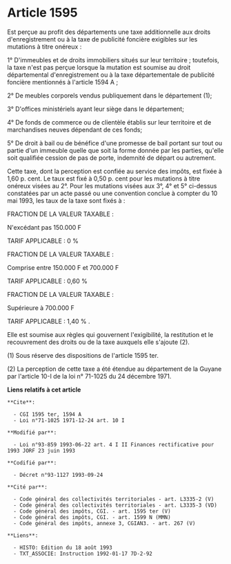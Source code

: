 # Article 1595

Est perçue au profit des départements une taxe additionnelle aux droits d'enregistrement ou à la taxe de publicité foncière
exigibles sur les mutations à titre onéreux :

1° D'immeubles et de droits immobiliers situés sur leur territoire ; toutefois, la taxe n'est pas perçue lorsque la mutation
est soumise au droit départemental d'enregistrement ou à la taxe départementale de publicité foncière mentionnés à l'article
1594 A ;

2° De meubles corporels vendus publiquement dans le département (1);

3° D'offices ministériels ayant leur siège dans le département;

4° De fonds de commerce ou de clientèle établis sur leur territoire et de marchandises neuves dépendant de ces fonds;

5° De droit à bail ou de bénéfice d'une promesse de bail portant sur tout ou partie d'un immeuble quelle que soit la forme
donnée par les parties, qu'elle soit qualifiée cession de pas de porte, indemnité de départ ou autrement.

Cette taxe, dont la perception est confiée au service des impôts, est fixée à 1,60 p. cent. Le taux est fixé à 0,50 p. cent
pour les mutations à titre onéreux visées au 2°. Pour les mutations visées aux 3°, 4° et 5° ci-dessus constatées par un acte
passé ou une convention conclue à compter du 10 mai 1993, les taux de la taxe sont fixés à :

FRACTION DE LA VALEUR TAXABLE :

N'excédant pas 150.000 F

TARIF APPLICABLE : 0 %

FRACTION DE LA VALEUR TAXABLE :

Comprise entre 150.000 F et 700.000 F

TARIF APPLICABLE : 0,60 %

FRACTION DE LA VALEUR TAXABLE :

Supérieure à 700.000 F

TARIF APPLICABLE : 1,40 % .

Elle est soumise aux règles qui gouvernent l'exigibilité, la restitution et le recouvrement des droits ou de la taxe auxquels
elle s'ajoute (2).

(1) Sous réserve des dispositions de l'article 1595 ter.

(2) La perception de cette taxe a été étendue au département de la Guyane par l'article 10-I de la loi n° 71-1025 du 24
décembre 1971.

**Liens relatifs à cet article**

	**Cite**:

	  - CGI 1595 ter, 1594 A
	  - Loi n°71-1025 1971-12-24 art. 10 I

	**Modifié par**:

	  - Loi n°93-859 1993-06-22 art. 4 I II Finances rectificative pour 1993 JORF 23 juin 1993

	**Codifié par**:

	  - Décret n°93-1127 1993-09-24

	**Cité par**:

	  - Code général des collectivités territoriales - art. L3335-2 (V)
	  - Code général des collectivités territoriales - art. L3335-3 (VD)
	  - Code général des impôts, CGI. - art. 1595 ter (V)
	  - Code général des impôts, CGI. - art. 1599 N (MMN)
	  - Code général des impôts, annexe 3, CGIAN3. - art. 267 (V)

	**Liens**:

	  - HISTO: Edition du 18 août 1993
	  - TXT_ASSOCIE: Instruction 1992-01-17 7D-2-92
